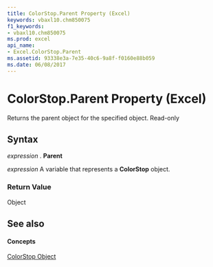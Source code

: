 ```yaml
---
title: ColorStop.Parent Property (Excel)
keywords: vbaxl10.chm850075
f1_keywords:
- vbaxl10.chm850075
ms.prod: excel
api_name:
- Excel.ColorStop.Parent
ms.assetid: 93338e3a-7e35-40c6-9a8f-f0160e88b059
ms.date: 06/08/2017
---
```



# ColorStop.Parent Property (Excel)

Returns the parent object for the specified object. Read-only


## Syntax

 _expression_ . **Parent**

 _expression_ A variable that represents a **ColorStop** object.


### Return Value

Object


## See also


#### Concepts


[ColorStop Object](Excel.ColorStop.md)

